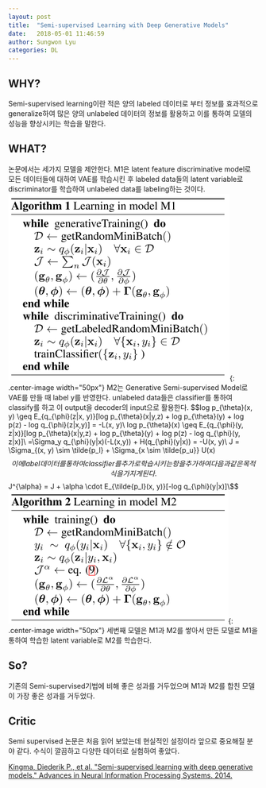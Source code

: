 ```yaml
---
layout: post
title:  "Semi-supervised Learning with Deep Generative Models"
date:   2018-05-01 11:46:59
author: Sungwon Lyu
categories: DL
---
```


## WHY? 
Semi-supervised learning이란 적은 양의 labeled 데이터로 부터 정보를 효과적으로 generalize하여 많은 양의 unlabeled 데이터의 정보를 활용하고 이를 통하여 모델의 성능을 향상시키는 학습을 말한다. 

## WHAT?
논문에서는 세가지 모델을 제안한다. M1은 latent feature discriminative model로 모든 데이터들에 대하여 VAE를 학습시킨 후 labeled data들의 latent variable로 discriminator를 학습하여 unlabeled data를 labeling하는 것이다. 
![image](/assets/images/sdgm1.png){: .center-image width="50px"}
M2는 Generative Semi-supervised Model로 VAE를 만들 때 label y를 반영한다. unlabeled data들은 classifier를 통하여 classify를 하고 이 output을 decoder의 input으로 활용한다. 
$$log p_{\theta}(x, y)  \geq E_{q_{\phi}(z|x, y)}[log p_{\theta}(x|y,z) + log p_{\theta}(y) + log p(z) - log q_{\phi}(z|x,y)] = -L(x, y)\\
log p_{\theta}(x)  \geq E_{q_{\phi}(y, z|x)}[log p_{\theta}(x|y,z) + log p_{\theta}(y) + log p(z) - log q_{\phi}(y, z|x)]\\
=\Sigma_y q_{\phi}(y|x)(-L(x,y)) + H(q_{\phi}(y|x)) = -U(x, y)\\
J = \Sigma_{(x, y) \sim \tilde{p_l} + \Sigma_{x \sim \tilde{p_u}} U(x)$$
이에 label데이터를 통하여 classifier를 추가로 학습시키는 항을 추가하여 다음과 같은 목적식을 가지게 된다.
$$J^{\alpha} = J + \alpha \cdot E_{\tilde{p_l}(x, y)}[-log q_{\phi}(y|x)]\\$$
![image](/assets/images/sdgm2.png){: .center-image width="50px"}
세번째 모델은 M1과 M2를 쌓아서 만든 모델로 M1을 통하여 학습한 latent variable로 M2를 학습한다. 

## So?
기존의 Semi-supervised기법에 비해 좋은 성과를 거두었으며 M1과 M2를 합친 모델이 가장 좋은 성과를 거두었다. 

## Critic
Semi supervised 논문은 처음 읽어 보았는데 현실적인 설정이라 앞으로 중요해질 분야 같다. 수식이 깔끔하고 다양한 데이터로 실험하여 좋았다. 

[Kingma, Diederik P., et al. "Semi-supervised learning with deep generative models." Advances in Neural Information Processing Systems. 2014.](http://papers.nips.cc/paper/5352-semi-supervised-learning-with-deep-generative-models)
